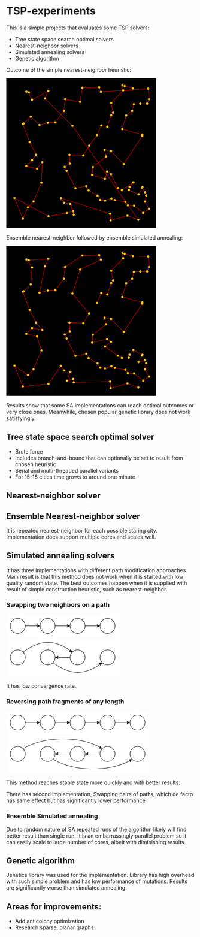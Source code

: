 # TSP-experiments

This is a simple projects that evaluates some TSP solvers:

- Tree state space search optimal solvers
- Nearest-neighbor solvers
- Simulated annealing solvers
- Genetic algorithm

Outcome of the simple nearest-neighbor heuristic:

<img height="400" src="readme_media\NN_100.png" width="400"/>

Ensemble nearest-neighbor followed by ensemble simulated annealing:

<img height="400" src="readme_media\SA_100.png" width="400"/>

Results show that some SA implementations can reach optimal outcomes or very close ones. Meanwhile, chosen popular genetic library does not work satisfyingly.

## Tree state space search optimal solver

- Brute force
- Includes branch-and-bound that can optionally be set to result from chosen heuristic
- Serial and multi-threaded parallel variants
- For 15-16 cities time grows to around one minute

## Nearest-neighbor solver

## Ensemble Nearest-neighbor solver

It is repeated nearest-neighbor for each possible staring city. Implementation does support multiple cores and scales
well.

## Simulated annealing solvers

It has three implementations with different path modification approaches.
Main result is that this method does not work when it is started with low quality random state. The best outcomes happen
when it is supplied with result of simple construction heuristic, such as nearest-neighbor.

### Swapping two neighbors on a path

<img src="readme_media\graph1a.png"/>

<img src="readme_media\graph1b.png"/>

It has low convergence rate.

### Reversing path fragments of any length

<img src="readme_media\graph2a.png"/>

<img src="readme_media\graph2b.png"/>

This method reaches stable state more quickly and with better results.

There has second implementation, Swapping pairs of paths, which de facto has same effect but has significantly lower
performance

### Ensemble Simulated annealing

Due to random nature of SA repeated runs of the algorithm likely will find better result than single run.
It is an embarrassingly parallel problem so it can easily scale to large number of cores, albeit with diminishing
results.

## Genetic algorithm

Jenetics library was used for the implementation. Library has high overhead with such simple problem and has low
performance of mutations.
Results are significantly worse than simulated annealing.

## Areas for improvements:

- Add ant colony optimization
- Research sparse, planar graphs
